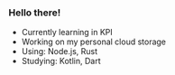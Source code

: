 ### Hello there!
- Currently learning in KPI
- Working on my personal cloud storage
- Using: Node.js, Rust
- Studying: Kotlin, Dart
